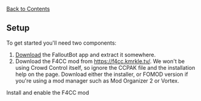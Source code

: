 [Back to Contents](./README.md)

## Setup

To get started you'll need two components:

1. [Download](https://github.com/spacemonkeyJT/FalloutBot/releases/latest/download/FalloutBot.zip) the FalloutBot app and extract it somewhere.
2. Download the F4CC mod from https://f4cc.kmrkle.tv/. We won't be using Crowd Control itself, so ignore the CCPAK file and the installation help on the page. Download either the installer, or FOMOD version if you're using a mod manager such as Mod Organizer 2 or Vortex.

Install and enable the F4CC mod

